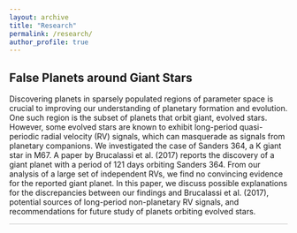 ```yaml
---
layout: archive
title: "Research"
permalink: /research/
author_profile: true
---
```


## False Planets around Giant Stars

Discovering planets in sparsely populated regions of parameter space is crucial to improving our understanding of planetary formation and evolution. One such region is the subset of planets that orbit giant, evolved stars. However, some evolved stars are known to exhibit long-period quasi-periodic radial velocity (RV) signals, which can masquerade as signals from planetary companions. We investigated the case of Sanders 364, a K giant star in M67. A paper by Brucalassi et al. (2017) reports the discovery of a giant planet with a period of 121 days orbiting Sanders 364. From our analysis of a large set of independent RVs, we find no convincing evidence for the reported giant planet. In this paper, we discuss possible explanations for the discrepancies between our findings and Brucalassi et al. (2017), potential sources of long-period non-planetary RV signals, and recommendations for future study of planets orbiting evolved stars.


<hr style = 'background-color:#CCCAC9  ; border-width:0; color:#CCCAC9; height:1px; width:100%;' />
